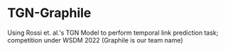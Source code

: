 # TGN-Graphile
Using Rossi et. al.'s TGN Model to perform temporal link prediction task; competition under WSDM 2022 (Graphile is our team name)
